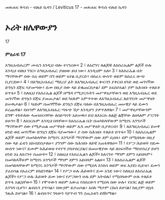 ﻿
መጽሐፍ ቅዱስ - ብሉይ ኪዳን / Leviticus 17 - መጽሐፍ ቅዱስ ብሉይ ኪዳን
# ኦሪት ዘሌዋውያን
17
### ምዕራፍ 17
እግዚአብሔርም ሙሴን እንዲህ ብሎ ተናገረው።
2 ፤ ለአሮንና ለልጆቹ ለእስራኤልም ልጆች ሁሉ እንዲህ ብለህ ንገር። እግዚአብሔር ያዘዘው ይህ ነው፥ እንዲህም አለ።
3 ፤ ከእስራኤል ቤት ማናቸውም ሰው በሬ ወይም በግ ወይም ፍየል ቢያርድ፥ በሰፈሩ ውስጥ ወይም ከሰፈሩ ውጭ ቢያርደው፥
4 ፤ በእግዚአብሔር ማደሪያ ፊት ለእግዚአብሔር ቍርባን ያቀርብ ዘንድ ወደ መገናኛው ድንኳን ደጃፍ ባያመጣው፥ ደሙ በዚያ ሰው ላይ ይቈጠርበታል፤ ደም አፍስሶአል፤ ያም ከሕዝቡ ተለይቶ ይጥፋ።
5 ፤ ስለዚህ የእስራኤል ልጆች በሜዳ የሚያርዱትን መሥዋዕታቸውን ወደ እግዚአብሔር ወደ መገናኛው ድንኳን ደጃፍ ያመጡታል፤ ወደ ካህኑም አምጥተው ለእግዚአብሔር ለደኅንነት መሥዋዕት ይሠዉታል።
6 ፤ ካህኑም በመገኛኛው ድንኳን ደጃፍ ባለው በእግዚአብሔር መሠዊያ ላይ ደሙን ይረጨዋል፥ ስቡንም ለእግዚአብሔር ጣፋጭ ሽታ እንዲሆን ያቃጥለዋል።
7 ፤ መሥዋዕታቸውንም ደግሞ ተከትለው ላመነዘሩባቸው ለሰይጣናት አይሠዉ። ይህ ለእነርሱ ለልጅ ልጃቸው ለዘላለም ሥርዓት ይሁን።
8 ፤ ለእነርሱም እንዲህ በላቸው። ከእስራኤል ቤት በመካከላቸውም ከሚኖሩ እንግዶች ማናቸውም ሰው የሚቃጠል መሥዋዕት ወይም ሌላ መሥዋዕት ቢያቀርብ፥
9 ፤ ለእግዚአብሔር ይሠዋ ዘንድ ወደ መገናኛው ድንኳን ደጃፍ ባያመጣው፥ ያ ሰው ከሕዝቡ ተለይቶ ይጥፋ።
10 ፤ ከእስራኤልም ልጆች ወይም በመካከላቸው ከሚኖሩ እንግዶች ማናቸውም ሰው ደም ቢበላ፥ ደም በሚበላው በዚያ ሰው ላይ ፊቴን አከብድበታለሁ፥ ያንንም ሰው ከሕዝቡ ለይቼ አጠፋዋለሁ።
11 ፤ የሥጋ ሕይወት በደሙ ውስጥ ነውና፤ ደሙም ከሕይወቱ የተነሣ ያስተሰርያልና በመሠዊያው ላይ ለነፍሳችሁ ማስተስረያ ይሆን ዘንድ እኔ ለእናንተ ሰጠሁት።
12 ፤ ስለዚህ የእስራኤልን ልጆች። ከእናንተ ማንም ደምን አይበላም፥ በመካከላችሁም ከሚኖሩ እንግዶች ማንም ደምን አይበላም አልሁ።
13 ፤ ከእስራኤልም ልጆች በመካከላቸውም ከሚኖሩ እንግዶች ማናቸውም ሰው የሚበላ እንስሳ ወይም ወፍ እያደነ ቢይዝ፥ ደሙን ያፈስሳል በአፈርም ይከድነዋል።
14 ፤ የሥጋ ሁሉ ሕይወትና ደሙ አንድ ነውና ስለዚህ ለእስራኤል ልጆች። የሥጋ ሁሉ ሕይወት ደሙ ነውና የሥጋውን ሁሉ ደም አትብሉ፤ የሚበላውም ሁሉ ተለይቶ ይጥፋ አልኋቸው።
15 ፤ የሞተውን ወይም አውሬ የሰበረውን የሚበላ ሰው ሁሉ፥ የአገር ልጅ ወይም እንግዳ ቢሆን፥ ልብሱን ያጥባል፥ በውኃም ይታጠባል፥ እስከ ማታም ርኩስ ይሆናል፤ ከዚያም በኋላ ንጹሕ ይሆናል።
16 ፤ ልብሱንና ገላውን ባያጥብ ግን ኃጢአቱን ይሸከማል።
